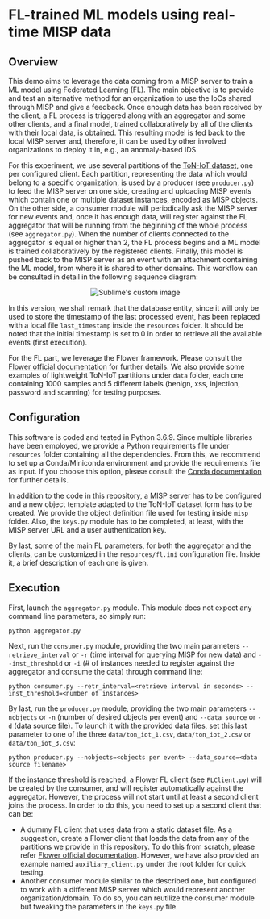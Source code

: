 # FL-trained ML models using real-time MISP data

## Overview
This demo aims to leverage the data coming from a MISP server to train a ML model using Federated Learning (FL). The main objective is to provide and test an alternative
method for an organization to use the IoCs shared through MISP and give a feedback. Once enough data has been received by the client, a FL process is triggered along with
an aggregator and some other clients, and a final model, trained collaboratively by all of the clients with their local data, is obtained. This resulting model is fed
back to the local MISP server and, therefore, it can be used by other involved organizations to deploy it in, e.g., an anomaly-based IDS.

For this experiment, we use several partitions of the [ToN-IoT dataset](https://research.unsw.edu.au/projects/toniot-datasets), one per configured client. Each partition, representing the data which would belong to a specific
organization, is used by a producer (see `producer.py`) to feed the MISP server on one side, creating and uploading MISP events which contain one or multiple dataset instances, encoded as MISP objects. On the other side, a consumer module will periodically ask the MISP server for new 
events and, once it has enough data, will register against the FL aggregator that will be running from the beginning of the whole process (see `aggregator.py`). When the number of clients
connected to the aggregator is equal or higher than 2, the FL process begins and a ML model is trained collaboratively by the registered clients. Finally, this
model is pushed back to the MISP server as an event with an attachment containing the ML model, from where it is shared to other domains. This workflow can be consulted in detail in the following sequence diagram:

<p align="center">
  <img src="https://github.com/pablofs20/misp-fl/blob/master/images/seq_diagram.png?raw=true" alt="Sublime's custom image"/>
</p>

In this version, we shall remark that the database entity, since it will only be used to store the timestamp of the last processed event, has been replaced with a local file `last_timestamp` inside the `resources` folder. It should be noted that the initial timestamp is set to 0 in order to retrieve all the available events (first execution). 

For the FL part, we leverage the Flower framework. Please consult the [Flower official documentation](https://flower.dev/docs/) for further details. We also provide some examples of lightweight ToN-IoT partitions under `data` folder, each one containing 1000 samples and 5 different labels (benign, xss, injection, password and scanning) for testing purposes.

## Configuration
This software is coded and tested in Python 3.6.9. Since multiple libraries have been employed, we provide a Python requirements file under `resources` folder containing all the dependencies. From this, we
recommend to set up a Conda/Miniconda environment and provide the requirements file as input. If you choose this option, please consult the
[Conda documentation](https://docs.conda.io/en/latest/) for further details.

In addition to the code in this repository, a MISP server has to be configured and a new object template adapted to the ToN-IoT dataset form has to
be created. We provide the object definition file used for testing inside `misp` folder. Also, the `keys.py` module has to be completed, at least, with the MISP server URL and a user authentication key.

By last, some of the main FL parameters, for both the aggregator and the clients, can be customized in the `resources/fl.ini` configuration file. Inside it, a brief description of each one is given.

## Execution
First, launch the `aggregator.py` module. This module does not expect any command line parameters, so simply run:

```
python aggregator.py
```

Next, run the `consumer.py` module, providing the two main parameters `--retrieve_interval` or `-r` (time interval for querying MISP for new data) and `--inst_threshold` or `-i` (# of
instances needed to register against the aggregator and consume the data) through command line: 

```
python consumer.py --retr_interval=<retrieve interval in seconds> --inst_threshold=<number of instances>
```

By last, run the `producer.py` module, providing the two main parameters `--nobjects` or `-n` (number of desired objects per event) and `--data_source` or `-d` (data source file). To launch it with the provided data files, set this last parameter to one of the three `data/ton_iot_1.csv`, `data/ton_iot_2.csv` or `data/ton_iot_3.csv`:

```
python producer.py --nobjects=<objects per event> --data_source=<data source filename>
```

If the instance threshold is reached, a Flower FL client (see `FLClient.py`) will be created by the consumer, and will register automatically against the aggregator. However, the process will not start until at least a second
client joins the process. In order to do this, you need to set up a second client that can be:

  - A dummy FL client that uses data from a static dataset file. As a suggestion, create a Flower client that loads the data from any of the partitions we provide in this repository. To do this from scratch, please refer [Flower official documentation](https://flower.dev/docs/). However, we have also provided an example named `auxiliary_client.py` under the root folder for quick testing.
  - Another consumer module similar to the described one, but configured to work with a different MISP server which would represent another organization/domain. To do so, you can reutilize the consumer module but tweaking the parameters in the `keys.py` file.
